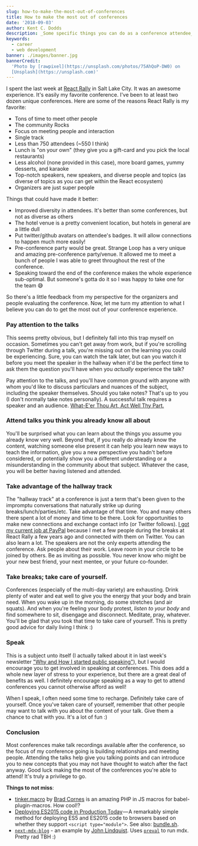 ```yaml
---
slug: how-to-make-the-most-out-of-conferences
title: How to make the most out of conferences
date: '2018-09-03'
author: Kent C. Dodds
description: _Some specific things you can do as a conference attendee_
keywords:
  - career
  - web development
banner: ./images/banner.jpg
bannerCredit:
  'Photo by [rawpixel](https://unsplash.com/photos/75AhQoP-DW0) on
  [Unsplash](https://unsplash.com)'
---
```


I spent the last week at [React Rally](https://www.reactrally.com/) in Salt Lake
City. It was an awesome experience. It's easily my favorite conference. I've
been to at least two dozen unique conferences. Here are some of the reasons
React Rally is my favorite:

- Tons of time to meet other people
- The community Rocks
- Focus on meeting people and interaction
- Single track
- Less than 750 attendees (~550 I think)
- Lunch is "on your own" (they give you a gift-card and you pick the local
  restaurants)
- Less alcohol (none provided in this case), more board games, yummy desserts,
  and karaoke
- Top-notch speakers, new speakers, and diverse people and topics (as diverse of
  topics as you can get within the React ecosystem)
- Organizers are just super people

Things that could have made it better:

- Improved diversity in attendees. It's better than some conferences, but not as
  diverse as others
- The hotel venue is a pretty convenient location, but hotels in general are a
  little dull
- Put twitter/github avatars on attendee's badges. It will allow connections to
  happen much more easily!
- Pre-conference party would be great. Strange Loop has a very unique and
  amazing pre-conference party/venue. It allowed me to meet a bunch of people I
  was able to greet throughout the rest of the conference.
- Speaking toward the end of the conference makes the whole experience
  sub-optimal. But someone's gotta do it so I was happy to take one for the team
  😅

So there's a little feedback from my perspective for the organizers and people
evaluating the conference. Now, let me turn my attention to what I believe you
can do to get the most out of your conference experience.

### Pay attention to the talks

This seems pretty obvious, but I definitely fall into this trap myself on
occasion. Sometimes you can't get away from work, but if you're scrolling
through Twitter during a talk, you're missing out on the learning you could be
experiencing. Sure, you can watch the talk later, but can you watch it before
you meet the speaker in the hallway when it'd be the perfect time to ask them
the question you'll have when you _actually_ experience the talk?

Pay attention to the talks, and you'll have common ground with anyone with whom
you'd like to discuss particulars and nuances of the subject, including the
speaker themselves. Should you take notes? That's up to you (I don't normally
take notes personally). A successful talk requires a speaker and an audience.
[What-E'er Thou Art, Act Well Thy Part.](https://education.byu.edu/magazine/winter2016/act_well_thy_part)

### Attend talks you think you already know all about

You'll be surprised what you can learn about the things you assume you already
know very well. Beyond that, if you really do already know the content, watching
someone else present it can help you learn new ways to teach the information,
give you a new perspective you hadn't before considered, or potentially show you
a different understanding or a misunderstanding in the community about that
subject. Whatever the case, you will be better having listened and attended.

### Take advantage of the hallway track

The "hallway track" at a conference is just a term that's been given to the
impromptu conversations that naturally strike up during
breaks/lunch/parties/etc. Take advantage of that time. You and many others there
spent a lot of money and time to be there. Look for opportunities to make new
connections and exchange contact info (or Twitter follows).
[I got my current job at PayPal](https://github.com/kentcdodds/ama/issues/47)
because I met a few people during the breaks at React Rally a few years ago and
connected with them on Twitter. You can also learn a lot. The speakers are not
the only experts attending the conference. Ask people about their work. Leave
room in your circle to be joined by others. Be as inviting as possible. You
never know who might be your new best friend, your next mentee, or your future
co-founder.

### Take breaks; take care of yourself.

Conferences (especially of the multi-day variety) are exhausting. Drink plenty
of water and eat well to give you the energy that your body and brain need. When
you wake up in the morning, do some stretches (and air squats). And when you're
feeling your body protest, _listen to your body_ and find somewhere to sit,
disengage and disconnect. Meditate, pray, whatever. You'll be glad that you took
that time to take care of yourself. This is pretty good advice for daily living
I think :)

### Speak

This is a subject unto itself (I actually talked about it in last week's
newsletter
["Why and How I started public speaking"](https://blog.kentcdodds.com/why-and-how-i-started-public-speaking-d5ae78303707)),
but I would encourage you to get involved in speaking at conferences. This does
add a whole new layer of stress to your experience, but there are a great deal
of benefits as well. I definitely encourage speaking as a way to get to attend
conferences you cannot otherwise afford as well!

When I speak, I often need some time to recharge. Definitely take care of
yourself. Once you've taken care of yourself, remember that other people may
want to talk with you about the content of your talk. Give them a chance to chat
with you. It's a lot of fun :)

### Conclusion

Most conferences make talk recordings available after the conference, so the
focus of my conference going is building relationships and meeting people.
Attending the talks help give you talking points and can introduce you to new
concepts that you may not have thought to watch after the fact anyway. Good luck
making the most of the conferences you're able to attend! It's truly a privilege
to go.

**Things to not miss**:

- [tinker.macro](https://github.com/bradlc/tinker.macro) by
  [Brad Cornes](https://twitter.com/bradlc) is an amazing PHP in JS macros for
  babel-plugin-macros. How cool!?
- [Deploying ES2015 code in Production Today](https://philipwalton.com/articles/deploying-es2015-code-in-production-today/) — A
  remarkably simple method for deploying ES5 and ES2015 code to browsers based
  on whether they support `<script type="module">`. See also:
  [bundle.sh](https://bundle.sh/).
- [`next-mdx-blog`](https://github.com/johnlindquist/next-mdx-blog) - an example
  by [John Lindquist](https://twitter.com/johnlindquist). Uses
  [`preval`](https://github.com/kentcdodds/babel-plugin-preval) to run mdx.
  Pretty rad TBH :)
